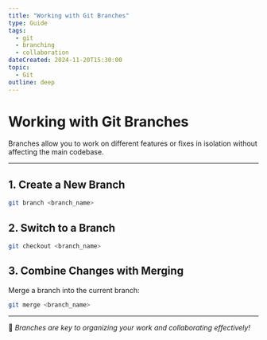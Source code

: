 ```yaml
---
title: "Working with Git Branches"
type: Guide
tags:
  - git
  - branching
  - collaboration
dateCreated: 2024-11-20T15:30:00
topic:
  - Git
outline: deep
---
```


# **Working with Git Branches**

Branches allow you to work on different features or fixes in isolation without affecting the main codebase.

---

## **1. Create a New Branch**
```bash
git branch <branch_name>
```

## **2. Switch to a Branch**
```bash
git checkout <branch_name>
```

## **3. Combine Changes with Merging**
Merge a branch into the current branch:
```bash
git merge <branch_name>
```

---

🎉 *Branches are key to organizing your work and collaborating effectively!*

